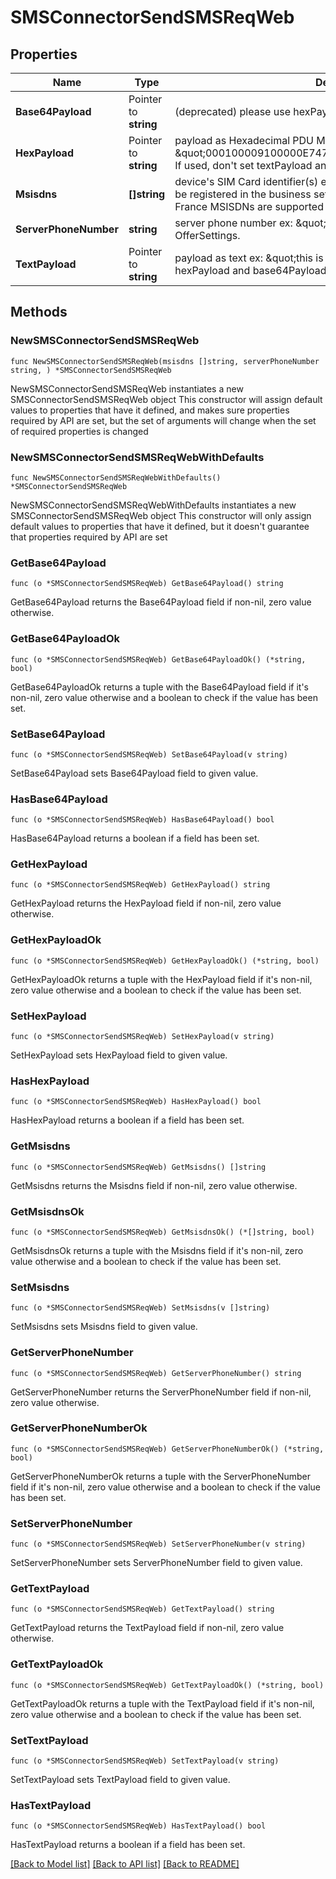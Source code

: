 # SMSConnectorSendSMSReqWeb

## Properties

Name | Type | Description | Notes
------------ | ------------- | ------------- | -------------
**Base64Payload** | Pointer to **string** | (deprecated) please use hexPayload | [optional] 
**HexPayload** | Pointer to **string** | payload as Hexadecimal PDU Message Entry (GSM 03.40) ex: \&quot;000100009100000E74747A0E4ACF416110BD3CA703\&quot;. If used, don&#39;t set textPayload and base64Payload. | [optional] 
**Msisdns** | **[]string** | device&#39;s SIM Card identifier(s) ex: [\&quot;33666666667\&quot;]. Must be registered in the business settings prior to send SMS only Orange France MSISDNs are supported for now | 
**ServerPhoneNumber** | **string** | server phone number ex: \&quot;20258\&quot;. Must be defined in OfferSettings. | 
**TextPayload** | Pointer to **string** | payload as text ex: \&quot;this is a test\&quot;. If used, don&#39;t set hexPayload and base64Payload. | [optional] 

## Methods

### NewSMSConnectorSendSMSReqWeb

`func NewSMSConnectorSendSMSReqWeb(msisdns []string, serverPhoneNumber string, ) *SMSConnectorSendSMSReqWeb`

NewSMSConnectorSendSMSReqWeb instantiates a new SMSConnectorSendSMSReqWeb object
This constructor will assign default values to properties that have it defined,
and makes sure properties required by API are set, but the set of arguments
will change when the set of required properties is changed

### NewSMSConnectorSendSMSReqWebWithDefaults

`func NewSMSConnectorSendSMSReqWebWithDefaults() *SMSConnectorSendSMSReqWeb`

NewSMSConnectorSendSMSReqWebWithDefaults instantiates a new SMSConnectorSendSMSReqWeb object
This constructor will only assign default values to properties that have it defined,
but it doesn't guarantee that properties required by API are set

### GetBase64Payload

`func (o *SMSConnectorSendSMSReqWeb) GetBase64Payload() string`

GetBase64Payload returns the Base64Payload field if non-nil, zero value otherwise.

### GetBase64PayloadOk

`func (o *SMSConnectorSendSMSReqWeb) GetBase64PayloadOk() (*string, bool)`

GetBase64PayloadOk returns a tuple with the Base64Payload field if it's non-nil, zero value otherwise
and a boolean to check if the value has been set.

### SetBase64Payload

`func (o *SMSConnectorSendSMSReqWeb) SetBase64Payload(v string)`

SetBase64Payload sets Base64Payload field to given value.

### HasBase64Payload

`func (o *SMSConnectorSendSMSReqWeb) HasBase64Payload() bool`

HasBase64Payload returns a boolean if a field has been set.

### GetHexPayload

`func (o *SMSConnectorSendSMSReqWeb) GetHexPayload() string`

GetHexPayload returns the HexPayload field if non-nil, zero value otherwise.

### GetHexPayloadOk

`func (o *SMSConnectorSendSMSReqWeb) GetHexPayloadOk() (*string, bool)`

GetHexPayloadOk returns a tuple with the HexPayload field if it's non-nil, zero value otherwise
and a boolean to check if the value has been set.

### SetHexPayload

`func (o *SMSConnectorSendSMSReqWeb) SetHexPayload(v string)`

SetHexPayload sets HexPayload field to given value.

### HasHexPayload

`func (o *SMSConnectorSendSMSReqWeb) HasHexPayload() bool`

HasHexPayload returns a boolean if a field has been set.

### GetMsisdns

`func (o *SMSConnectorSendSMSReqWeb) GetMsisdns() []string`

GetMsisdns returns the Msisdns field if non-nil, zero value otherwise.

### GetMsisdnsOk

`func (o *SMSConnectorSendSMSReqWeb) GetMsisdnsOk() (*[]string, bool)`

GetMsisdnsOk returns a tuple with the Msisdns field if it's non-nil, zero value otherwise
and a boolean to check if the value has been set.

### SetMsisdns

`func (o *SMSConnectorSendSMSReqWeb) SetMsisdns(v []string)`

SetMsisdns sets Msisdns field to given value.


### GetServerPhoneNumber

`func (o *SMSConnectorSendSMSReqWeb) GetServerPhoneNumber() string`

GetServerPhoneNumber returns the ServerPhoneNumber field if non-nil, zero value otherwise.

### GetServerPhoneNumberOk

`func (o *SMSConnectorSendSMSReqWeb) GetServerPhoneNumberOk() (*string, bool)`

GetServerPhoneNumberOk returns a tuple with the ServerPhoneNumber field if it's non-nil, zero value otherwise
and a boolean to check if the value has been set.

### SetServerPhoneNumber

`func (o *SMSConnectorSendSMSReqWeb) SetServerPhoneNumber(v string)`

SetServerPhoneNumber sets ServerPhoneNumber field to given value.


### GetTextPayload

`func (o *SMSConnectorSendSMSReqWeb) GetTextPayload() string`

GetTextPayload returns the TextPayload field if non-nil, zero value otherwise.

### GetTextPayloadOk

`func (o *SMSConnectorSendSMSReqWeb) GetTextPayloadOk() (*string, bool)`

GetTextPayloadOk returns a tuple with the TextPayload field if it's non-nil, zero value otherwise
and a boolean to check if the value has been set.

### SetTextPayload

`func (o *SMSConnectorSendSMSReqWeb) SetTextPayload(v string)`

SetTextPayload sets TextPayload field to given value.

### HasTextPayload

`func (o *SMSConnectorSendSMSReqWeb) HasTextPayload() bool`

HasTextPayload returns a boolean if a field has been set.


[[Back to Model list]](../README.md#documentation-for-models) [[Back to API list]](../README.md#documentation-for-api-endpoints) [[Back to README]](../README.md)


